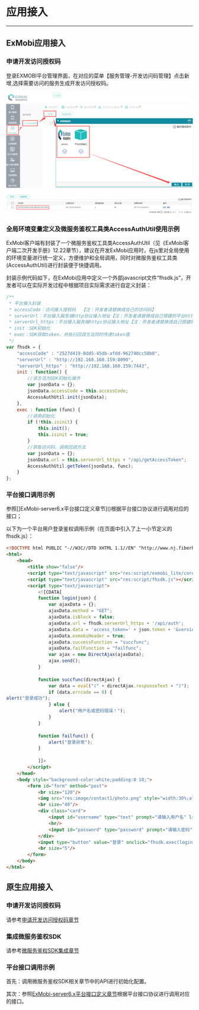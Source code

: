 # 应用接入

----------
<h2 id="cid_0">ExMobi应用接入</h2>

<h3 id="cid_0_0">申请开发访问授权码</h3>  

登录EXMOBI平台管理界面，在对应的菜单【服务管理-开发访问码管理】点击新增,选择需要访问的服务生成开发访问授权码。  

![申请开发访问授权码](image/appaccess_3111.png)   

![申请开发访问授权码](image/appaccess_3112.png)   

<h3 id="cid_0_1">全局环境变量定义及微服务鉴权工具类AccessAuthUtil使用示例</h3>  

ExMobi客户端有封装了一个微服务鉴权工具类AccessAuthUtil（见《ExMobi客户端二次开发手册》12.22章节），建议在开发ExMobi应用时，在js里对全局使用的环境变量进行统一定义，方便维护和全局调用，同时对微服务鉴权工具类 (AccessAuthUtil)进行封装便于快捷调用。 

封装示例代码如下，在ExMobi应用中定义一个外部javascript文件“fhsdk.js”，开发者可以在实际开发过程中根据项目实际需求进行自定义封装：

```javascript
/**
 * 平台接入封装
 * accessCode：访问接入授权码  【注：开发者请替换成自己的访问码】
 * serverUrl：平台接入服务端http协议接入地址【注：开发者请替换成自己搭建的平台http协议访问地址】
 * serverUrl_https：平台接入服务端https协议接入地址【注：开发者请替换成自己搭建的平台https协议访问地址】
 * init：SDK初始化
 * exec：SDK获取token，并执行回调方法同时传递token值
 */
var fhsdk = {
	"accessCode" : "2527d419-8dd5-45db-afdd-962740cc50b0",
	"serverUrl" : "http://192.168.160.159:8090",
	"serverUrl_https" : "http://192.168.160.159:7443",
	init : function() {
		//该方法为SDK初始化操作
		var jsonData = {};
		jsonData.accessCode = this.accessCode;
		AccessAuthUtil.init(jsonData);
	},
	exec : function (func) {
		//调用初始化
		if (!this.isinit) {
			this.init();
			this.isinit = true;
		}   
		//获取访问码，调用回调方法
		var jsonData = {};
		jsonData.url = this.serverUrl_https + "/api/getAccessToken";
		AccessAuthUtil.getToken(jsonData, func);
	}
};
```  

<h3 id="cid_0_2">平台接口调用示例</h3>  

参照[]ExMobi-server6.x平台接口定义章节]()根据平台接口协议进行调用对应的接口；

以下为一个平台用户登录鉴权调用示例（在页面中引入了上一小节定义的fhsdk.js）：

```html
<!DOCTYPE html PUBLIC "-//W3C//DTD XHTML 1.1//EN" "http://www.nj.fiberhome.com.cn/exmobi.dtd">
<html>
	<head>
		<title show="false"/>
		<script type="text/javascript" src="res:script/exmobi_lite/core.js"></script>
		<script type="text/javascript" src="res:script/fhsdk.js"></script>
		<script type="text/javascript">
			<![CDATA[
			function login(json) {
				var ajaxData = {};
				ajaxData.method = "GET";
				ajaxData.isBlock = false;
				ajaxData.url = fhsdk.serverUrl_https + '/api/auth';
				ajaxData.data = 'access_token=' + json.token + '&version=1.0&appid=' + ClientUtil.getAppId() + '&device=' + DeviceUtil.getEsn() + '&user_account=' + $('#username').val() + '&password=' + $('#password').val();
				ajaxData.exmobiHeader = true;
				ajaxData.successFunction = "succfunc";
				ajaxData.failFunction = "failfunc";
				var ajax = new DirectAjax(ajaxData);
				ajax.send();
			}

			function succfunc(directAjax) {
				var data = eval("(" + directAjax.responseText + ")");
				if (data.errcode == 0) {
alert("登录成功");
				} else {
					alert("用户名或密码错误！");
				}
			}

			function failfunc() {
				alert("登录异常");
			}

			]]>
		</script>
	</head>
	<body style="background-color:white;padding:0 10;">
		<form id="form" method="post">
			<br size="120"/>
			<img src="res:image/contact1/photo.png" style="width:30%;align:center;"/>
			<br size="40"/>
			<div class="card">
				<input id="username" type="text" prompt="请输入用户名" licon="res:image/login3/user.png"/>
				<hr/>
				<input id="password" type="password" prompt="请输入密码" licon="res:image/login3/pwd.png"/>
			</div>
			<input type="button" value="登录" onclick="fhsdk.exec(login)" />
			<br size="5"/>
		</form>
	</body>
</html>

```

<h2 id="cid_1">原生应用接入</h2>  

<h3 id="cid_1_0">申请开发访问授权码</h3>  

请参考[申请开发访问授权码章节](https://gitdocument.exmobi.cn/exmobi6server-accessguide/app_access.html#cid_0_0)

<h3 id="cid_1_1">集成微服务鉴权SDK</h3>  

请参考[微服务鉴权SDK集成章节](https://gitdocument.exmobi.cn/exmobi6server-accessguide/app_access.html#cid_0_0)

<h3 id="cid_1_2">平台接口调用示例</h3>  

首先：调用微服务鉴权SDK相关章节中的API进行初始化配置。  

其次：参照[ExMobi-server6.x平台接口定义章节]()根据平台接口协议进行调用对应的接口。
